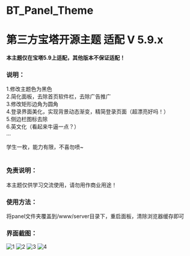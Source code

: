 # BT_Panel_Theme
# 第三方宝塔开源主题  适配 V 5.9.x

<b>本主题仅在宝塔5.9上适配，其他版本不保证适配！</b>


### 说明：

1.修改主题色为黑色<br>
2.简化面板，去除首页软件栏，去除广告推广<br>
3.修改矩形边角为圆角<br>
4.登录界面美化，实现背景动态渐变，精简登录页面（超漂亮好吗！）<br>
5.侧边栏图标去除<br>
6.英文化（看起来牛逼一点？）<br>
...<br><br>
学生一枚，能力有限，不喜勿喷~<br>
<br>
### 免责说明：

本主题仅供学习交流使用，请勿用作商业用途！

### 使用方法：
将panel文件夹覆盖到/www/server目录下，重启面板，清除浏览器缓存即可


### 界面截图：
![1](http://59.110.215.209/1.jpg)
![2](http://59.110.215.209/2.jpg)
![3](http://59.110.215.209/3.jpg)
![4](http://59.110.215.209/4.jpg)
